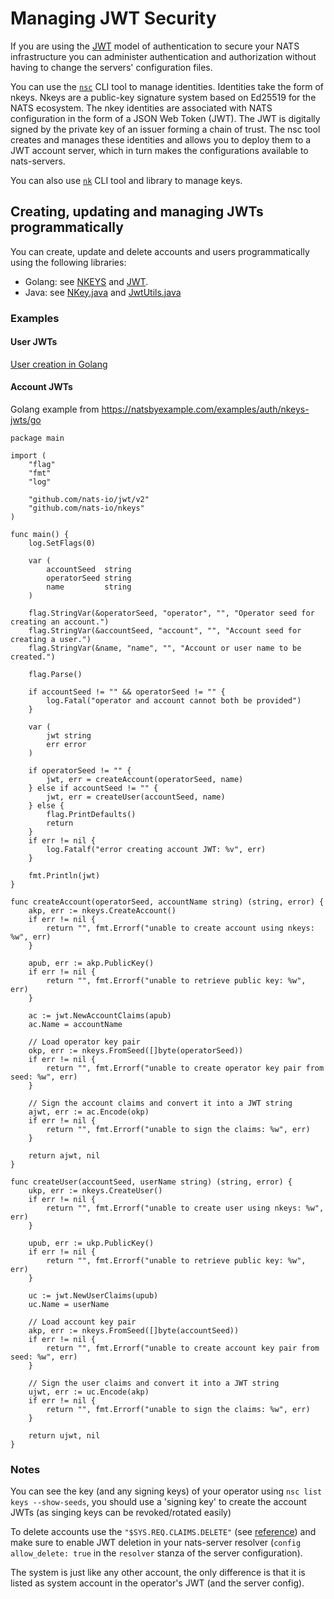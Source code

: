 # Managing JWT Security

If you are using the [JWT](../configuration/securing\_nats/jwt/) model of authentication to secure your NATS infrastructure you can administer authentication and authorization without having to change the servers' configuration files.

You can use the [`nsc`](../../using-nats/nats-tools/nsc/) CLI tool to manage identities. Identities take the form of nkeys. Nkeys are a public-key signature system based on Ed25519 for the NATS ecosystem. The nkey identities are associated with NATS configuration in the form of a JSON Web Token (JWT). The JWT is digitally signed by the private key of an issuer forming a chain of trust. The nsc tool creates and manages these identities and allows you to deploy them to a JWT account server, which in turn makes the configurations available to nats-servers.

You can also use [`nk`](https://github.com/nats-io/nkeys#readme) CLI tool and library to manage keys.

## Creating, updating and managing JWTs programmatically

You can create, update and delete accounts and users programmatically using the following libraries:

* Golang: see [NKEYS](https://github.com/nats-io/nkeys) and [JWT](https://github.com/nats-io/jwt/tree/main/v2).
* Java: see [NKey.java](https://github.com/nats-io/nats.java/blob/main/src/main/java/io/nats/client/NKey.java) and [JwtUtils.java](https://github.com/nats-io/nats.java/blob/main/src/main/java/io/nats/client/support/JwtUtils.java)

### Examples

#### User JWTs

[User creation in Golang](jwt.md#automated-sign-up-services---jwt-and-nkey-libraries)

#### Account JWTs

Golang example from https://natsbyexample.com/examples/auth/nkeys-jwts/go

```
package main

import (
	"flag"
	"fmt"
	"log"

	"github.com/nats-io/jwt/v2"
	"github.com/nats-io/nkeys"
)

func main() {
	log.SetFlags(0)

	var (
		accountSeed  string
		operatorSeed string
		name         string
	)

	flag.StringVar(&operatorSeed, "operator", "", "Operator seed for creating an account.")
	flag.StringVar(&accountSeed, "account", "", "Account seed for creating a user.")
	flag.StringVar(&name, "name", "", "Account or user name to be created.")

	flag.Parse()

	if accountSeed != "" && operatorSeed != "" {
		log.Fatal("operator and account cannot both be provided")
	}

	var (
		jwt string
		err error
	)

	if operatorSeed != "" {
		jwt, err = createAccount(operatorSeed, name)
	} else if accountSeed != "" {
		jwt, err = createUser(accountSeed, name)
	} else {
		flag.PrintDefaults()
		return
	}
	if err != nil {
		log.Fatalf("error creating account JWT: %v", err)
	}

	fmt.Println(jwt)
}

func createAccount(operatorSeed, accountName string) (string, error) {
	akp, err := nkeys.CreateAccount()
	if err != nil {
		return "", fmt.Errorf("unable to create account using nkeys: %w", err)
	}

	apub, err := akp.PublicKey()
	if err != nil {
		return "", fmt.Errorf("unable to retrieve public key: %w", err)
	}

	ac := jwt.NewAccountClaims(apub)
	ac.Name = accountName

	// Load operator key pair
	okp, err := nkeys.FromSeed([]byte(operatorSeed))
	if err != nil {
		return "", fmt.Errorf("unable to create operator key pair from seed: %w", err)
	}

	// Sign the account claims and convert it into a JWT string
	ajwt, err := ac.Encode(okp)
	if err != nil {
		return "", fmt.Errorf("unable to sign the claims: %w", err)
	}

	return ajwt, nil
}

func createUser(accountSeed, userName string) (string, error) {
	ukp, err := nkeys.CreateUser()
	if err != nil {
		return "", fmt.Errorf("unable to create user using nkeys: %w", err)
	}

	upub, err := ukp.PublicKey()
	if err != nil {
		return "", fmt.Errorf("unable to retrieve public key: %w", err)
	}

	uc := jwt.NewUserClaims(upub)
	uc.Name = userName

	// Load account key pair
	akp, err := nkeys.FromSeed([]byte(accountSeed))
	if err != nil {
		return "", fmt.Errorf("unable to create account key pair from seed: %w", err)
	}

	// Sign the user claims and convert it into a JWT string
	ujwt, err := uc.Encode(akp)
	if err != nil {
		return "", fmt.Errorf("unable to sign the claims: %w", err)
	}

	return ujwt, nil
}
```

### Notes

You can see the key (and any signing keys) of your operator using `nsc list keys --show-seeds`, you should use a 'signing key' to create the account JWTs (as singing keys can be revoked/rotated easily)

To delete accounts use the `"$SYS.REQ.CLAIMS.DELETE"` (see [reference](jwt.md#subjects-available-when-using-nats-based-resolver)) and make sure to enable JWT deletion in your nats-server resolver (`config allow_delete: true` in the `resolver` stanza of the server configuration).

The system is just like any other account, the only difference is that it is listed as system account in the operator's JWT (and the server config).
